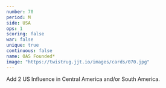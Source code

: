 ```yaml
---
number: 70
period: M
side: USA
ops: 1
scoring: false
war: false
unique: true
continuous: false
name: OAS Founded*
image: "https://twistrug.jjt.io/images/cards/070.jpg"
---
```

Add 2 US Influence in Central America and/or South America.
